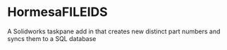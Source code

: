 # HormesaFILEIDS

A Solidworks taskpane add in that creates new distinct part numbers and syncs them to a SQL database
